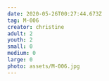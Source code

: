 ```yaml
---
date: 2020-05-26T00:27:44.673Z
tag: M-006
creator: christine
adult: 2
youth: 2
small: 0
medium: 0
large: 0
photo: assets/M-006.jpg
---
```


